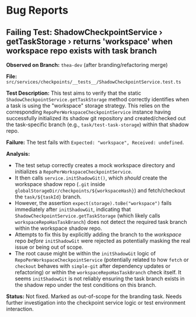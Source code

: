 # Bug Reports

## Failing Test: ShadowCheckpointService › getTaskStorage › returns 'workspace' when workspace repo exists with task branch

**Observed on Branch:** `thea-dev` (after branding/refactoring merge)

**File:** `src/services/checkpoints/__tests__/ShadowCheckpointService.test.ts`

**Test Description:** This test aims to verify that the static `ShadowCheckpointService.getTaskStorage` method correctly identifies when a task is using the "workspace" storage strategy. This relies on the corresponding `RepoPerWorkspaceCheckpointService` instance having successfully initialized its shadow git repository and created/checked out the task-specific branch (e.g., `task/test-task-storage`) within that shadow repo.

**Failure:** The test fails with `Expected: "workspace", Received: undefined`.

**Analysis:**
*   The test setup correctly creates a mock workspace directory and initializes a `RepoPerWorkspaceCheckpointService`.
*   It then calls `service.initShadowGit()`, which *should* create the workspace shadow repo (`.git` inside `globalStorageDir/checkpoints/${workspaceHash}`) and fetch/checkout the `task/${taskId}` branch.
*   However, the assertion `expect(storage).toBe("workspace")` fails immediately after `initShadowGit`, indicating that `ShadowCheckpointService.getTaskStorage` (which likely calls `workspaceRepoHasTaskBranch`) does not detect the required task branch within the workspace shadow repo.
*   Attempts to fix this by explicitly adding the branch to the *workspace* repo *before* `initShadowGit` were rejected as potentially masking the real issue or being out of scope.
*   The root cause might be within the `initShadowGit` logic of `RepoPerWorkspaceCheckpointService` (potentially related to how `fetch` or `checkout` behaves with `simple-git` after dependency updates or refactoring) or within the `workspaceRepoHasTaskBranch` check itself. It seems `initShadowGit` is not reliably ensuring the task branch exists in the shadow repo under the test conditions on this branch.

**Status:** Not fixed. Marked as out-of-scope for the branding task. Needs further investigation into the checkpoint service logic or test environment interaction.